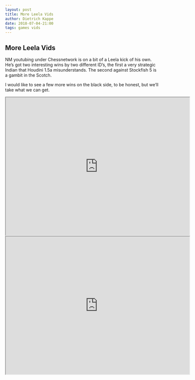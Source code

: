```yaml
---
layout: post
title: More Leela Vids
author: Dietrich Kappe
date: 2018-07-04-21:00
tags: games vids
---
```

## More Leela Vids

NM youtubing under Chessnetwork is on a bit of a Leela kick of his own. He’s got two interesting 
wins by two different ID’s, the first a very strategic Indian that Houdini 1.5a misunderstands. The second
against Stockfish 5 is a gambit in the Scotch.

I would like to see a few more wins on the black side, to be honest, but we’ll take what we can get.


<iframe width="600" height="450"
src="https://www.youtube.com/embed/Gq3fgd5RF5E">
<</iframe>


<!--more-->

<iframe width="600" height="450"
src="https://www.youtube.com/embed/xFLXxIMQBuM">
<</iframe>

